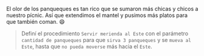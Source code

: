 <gs-attire attire-url="https://raw.githubusercontent.com/MumukiProject/mumuki-guia-gobstones-practica-procedimientos-con-parametros-kids/master/assets/attires/config_1551467293530.json"></gs-attire>

<gs-toolbox toolbox-url="https://raw.githubusercontent.com/MumukiProject/mumuki-guia-gobstones-practica-procedimientos-con-parametros-kids/master/assets/toolbox_1551466079639.xml"></gs-toolbox>

El olor de los panqueques es tan rico que se sumaron más chicas y chicos a nuestro pícnic. Así que extendimos el mantel y pusimos más platos para que también coman. :smile:

> Definí el procedimiento `Servir merienda al Este` con el parámetro `cantidad de panqueques` para que `sirva 3 panqueques` y se `mueva al Este`, hasta que `no pueda moverse` más hacia el `Este`.

